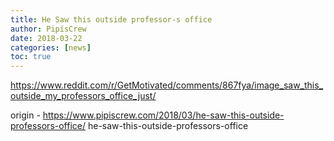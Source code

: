 ```yaml
---
title: He Saw this outside professor-s office
author: PipisCrew
date: 2018-03-22
categories: [news]
toc: true
---
```


https://www.reddit.com/r/GetMotivated/comments/867fya/image_saw_this_outside_my_professors_office_just/

origin - https://www.pipiscrew.com/2018/03/he-saw-this-outside-professors-office/ he-saw-this-outside-professors-office
